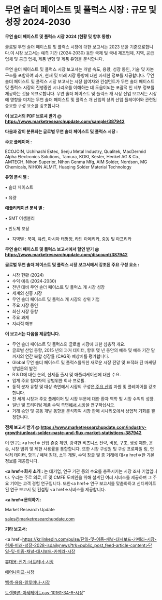 # 무연 솔더 페이스트 및 플럭스 시장 : 규모 및 성장 2024-2030

<strong>무연 솔더 페이스트 및 플럭스 시장 2024 (현황 및 향후 동향)</strong>

글로벌 무연 솔더 페이스트 및 플럭스 시장에 대한 보고서는 2023 년을 기준으로합니다.이 시장 보고서는 예측 기간 (2024-2030) 동안 국제 및 국내 제조업체, 지역, 공급 업체 및 공급 업체, 제품 변형 및 제품 유형을 분석합니다.

무연 솔더 페이스트 및 플럭스 시장 보고서는 개발 속도, 용량, 성장 동인, 기술 및 자본 구조를 포함하여 과거, 현재 및 미래 시장 동향에 대한 자세한 정보를 제공합니다. 무연 솔더 페이스트 및 플럭스 시장 보고서는 시장 참여자와 컨설턴트가 무연 솔더 페이스트 및 플럭스 시장의 진행중인 시나리오를 이해하는 데 도움이되는 포괄적 인 세부 정보를 제공하는 것을 목표로합니다. 무연 솔더 페이스트 및 플럭스 개 시장 산업 보고서는 시장에 영향을 미치는 무연 솔더 페이스트 및 플럭스 개 산업의 상위 산업 플레이어와 관련된 중요한 구성 요소를 강조합니다.



<strong>이 보고서의 PDF 브로셔 받기 @ <a href=https://www.marketresearchupdate.com/sample/387942>https://www.marketresearchupdate.com/sample/387942</a></strong>



<strong>다음과 같이 분류되는 글로벌 무연 솔더 페이스트 및 플럭스 시장 :</strong>



<strong>주요 플레이어 :</strong>

ECOJOIN, Uchihashi Estec, Senju Metal Industry, Qualitek, MacDermid Alpha Electronics Solutions, Tamura, KOKI, Kester, Henkel AG & Co., AMTECH, Nihon Superior, Nihon Genma Mfg, AIM Solder, Nordson, MG Chemicals, NIHON ALMIT, Huaqing Solder Material Technology



<strong>유형 분석 별 :</strong>

• 솔더 페이스트

• 유량



<strong>애플리케이션 분석 별 :</strong>

• SMT 어셈블리

• 반도체 포장

<ul>
  <li>지역별 : 북미, 유럽, 아시아 태평양, 라틴 아메리카, 중동 및 아프리카</li>
</ul>


<strong>무연 솔더 페이스트 및 플럭스 보고서에서 할인 받기 @ <a href=https://www.marketresearchupdate.com/discount/387942>https://www.marketresearchupdate.com/discount/387942</a></strong>



<strong>글로벌 무연 솔더 페이스트 및 플럭스 시장 보고서에서 강조된 주요 구성 요소 :</strong>
<ul>
  <li>시장 현황 (2024)</li>
  <li>수익 예측 (2024-2030)</li>
  <li>전년 대비 무연 솔더 페이스트 및 플럭스 개 시장 성장</li>
  <li>세계의 신흥 시장</li>
  <li>무연 솔더 페이스트 및 플럭스 개 시장의 상위 기업</li>
  <li>주요 시장 동인</li>
  <li>최신 시장 동향</li>
  <li>주요 과제</li>
  <li>지리적 해부</li>
</ul>


<strong>이 보고서는 다음을 제공합니다.</strong>
<ul>
  <li>무연 솔더 페이스트 및 플럭스의 글로벌 시장에 대한 심층적 개요.</li>
  <li>글로벌 산업 동향, 2015 년의 과거 데이터, 향후 몇 년 동안의 예측 및 예측 기간 말까지의 연간 복합 성장률 (CAGR) 예상치를 평가합니다.</li>
  <li>Global 무연 솔더 페이스트 및 플럭스를위한 새로운 시장 전망 및 표적화 된 마케팅 방법론의 발견</li>
  <li>R &amp; D에 대한 논의, 신제품 출시 및 애플리케이션에 대한 수요.</li>
  <li>업계 주요 참여자의 광범위한 회사 프로필.</li>
  <li>동적 분자 유형 및 대상 측면에서 시장의 구성은<a href=> 주요 산</a>업 자원 및 플레이어를 강조합니다.</li>
  <li>전 세계 시장과 주요 플레이어 및 시장 부문에 대한 환자 역학 및 시장 수익의 성장.</li>
  <li>일반 및 프리미엄 제품 수익 측면<a href=>에서 시</a>장을 연구하십시오.</li>
  <li>거래 승인 및 공동 개발 동향을 분석하여 시장 판매 시나리오에서 상업적 기회를 결정합니다.</li>
</ul>



<strong>전체 보고서 받기 @ <a href=https://www.marketresearchupdate.com/industry-growth/unlead-solder-paste-and-flux-market-statistices-387942>https://www.marketresearchupdate.com/industry-growth/unlead-solder-paste-and-flux-market-statistices-387942</a></strong>

이 연구는<a href=> 산업 존중</a> 체인, 강력한 비즈니스 전략, 비용, 구조, 생성 제한, 운송, 시장 범위 및 제한 사용률을 통합합니다. 또한 시장 구성원 및 구성 프로파일 링, 연락처 데이터, 항목 / 혜택 침대, 소득 개발, 수익 창출 및 총 거래에 대<a href=>한 기본 </a>정보를 제공합니다.



<strong><a href=>회사 소</a>개 :</strong>
는 대기업, 연구 기관 등의 수요를 충족시키는 시장 조사 기업입니다. 우리는 주로 의료, IT 및 CMFE 도메인을 위해 설계된 여러 서비스를 제공하며 그 주요 기여는 고객 경험 연구입니다. 또한<a href=> 연구 보</a>고서를 맞춤화하고 신디케이트 된 연구 보고서 및 컨설팅 <a href=>서비스</a>를 제공합니다.



<strong><a href=>문의하기:</a></strong>

Market Research Update

sales@marketresearchupdate.com



<strong>기타 보고서:</strong>

<a href=https://kr.linkedin.com/pulse/단일-및-이중-채널-대시보드-카메라-시장-현재-미래-성장-2028-isdailynews?trk=public_post_feed-article-content>단일-및-이중-채널-대시보드-카메라-시장</a>

<a href=https://www.linkedin.com/pulse/휴대용-전기-너트러너-시장-규모-및-성장-2023-market-matrix-musings-analysis/>휴대용-전기-너트러너-시장</a>

<a href=https://www.linkedin.com/pulse/에어나이프-시장-세분화-연구-및-목표-고객2029년-analytics-avenue-adventures-24-ana-gkjdf/>에어나이프-시장</a>

<a href=https://www.linkedin.com/pulse/백색-용융-알루미나-시장-현재-및-미래-성장-2029-trend-tracking-tips-360-analysis-t8uwf/>백색-용융-알루미나-시장</a>

<a href=https://www.linkedin.com/pulse/트렌볼론-아세테이트cas-10161-34-9-시장-세분화-연구-및-bcijf/>트렌볼론-아세테이트cas-10161-34-9-시장</a>"
